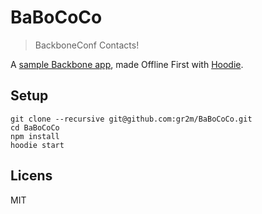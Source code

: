 # BaBoCoCo

> BackboneConf Contacts!

A [sample Backbone app](https://github.com/gr2m/backbone-addressbook-example),
made Offline First with [Hoodie](http://hood.ie).

## Setup

```
git clone --recursive git@github.com:gr2m/BaBoCoCo.git
cd BaBoCoCo
npm install
hoodie start
```

## Licens

MIT

